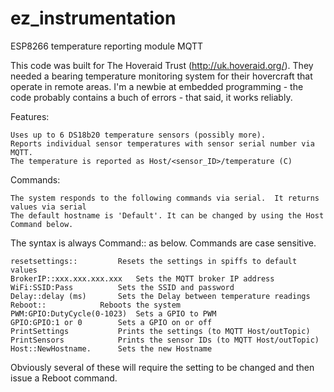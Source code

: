 # ez_instrumentation
ESP8266 temperature reporting module MQTT

This code was built for The Hoveraid Trust (http://uk.hoveraid.org/). They needed a bearing temperature monitoring system for their hovercraft that operate in remote areas.
I'm a newbie at embedded programming - the code probably contains a buch of errors - that said, it works reliably.

Features:

	Uses up to 6 DS18b20 temperature sensors (possibly more).
	Reports individual sensor temperatures with sensor serial number via MQTT.
	The temperature is reported as Host/<sensor_ID>/temperature (C)	

Commands:

	The system responds to the following commands via serial.  It returns values via serial
	The default hostname is 'Default'. It can be changed by using the Host Command below.

The syntax is always Command:: as below.  Commands are case sensitive.

	resetsettings::			Resets the settings in spiffs to default values
	BrokerIP::xxx.xxx.xxx.xxx	Sets the MQTT broker IP address
	WiFi:SSID:Pass			Sets the SSID and password 
	Delay::delay (ms)		Sets the Delay between temperature readings
	Reboot::			Reboots the system
	PWM:GPIO:DutyCycle(0-1023)	Sets a GPIO to PWM
	GPIO:GPIO:1 or 0		Sets a GPIO on or off
	PrintSettings			Prints the settings (to MQTT Host/outTopic)
	PrintSensors			Prints the sensor IDs (to MQTT Host/outTopic)
	Host::NewHostname. 		Sets the new Hostname

Obviously several of these will require the setting to be changed and then issue a Reboot command.

